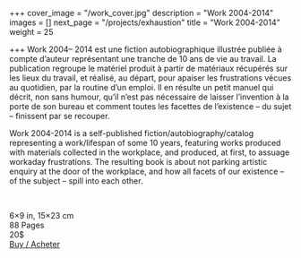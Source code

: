 +++
cover_image = "/work_cover.jpg"
description = "Work 2004-2014"
images = []
next_page = "/projects/exhaustion"
title = "Work 2004-2014"
weight = 25

+++
Work 2004– 2014 est une fiction autobiographique illustrée publiée à compte d’auteur représentant une tranche de 10 ans de vie au travail. La publication regroupe le matériel produit à partir de matériaux récupérés sur les lieux du travail, et réalisé, au départ, pour apaiser les frustrations vécues au quotidien, par la routine d’un emploi. Il en résulte un petit manuel qui décrit, non sans humour, qu’il n’est pas nécessaire de laisser l’invention à la porte de son bureau et comment toutes les facettes de l’existence – du sujet – finissent par se recouper.

Work 2004-2014 is a self-published fiction/autobiography/catalog representing a work/lifespan of some 10 years, featuring works produced with materials collected in the workplace, and produced, at first, to assuage workaday frustrations. The resulting book is about not parking artistic enquiry at the door of the workplace, and how all facets of our existence – of the subject – spill into each other.

&nbsp;  

6×9 in, 15×23 cm  
88 Pages  
20$   
[Buy / Acheter](https://www.blurb.ca/bookstore/invited/6119506/a58a3d50aada36a0fa6c39980c0cbbd773dc64db)